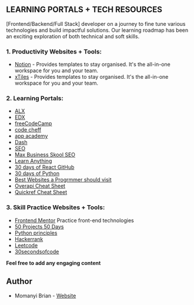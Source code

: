 ## LEARNING PORTALS + TECH RESOURCES

[Frontend/Backend/Full Stack] developer on a journey to fine tune various technologies and build impactful solutions. Our learning roadmap has been an exciting exploration of both technical and soft skills.

### 1. Productivity Websites + Tools:
- [Notion](https://www.notion.so/) - Provides templates to stay organised. It's the all-in-one workspace for you and your team.
- [xTiles](https://xtiles.app/en) - Provides templates to stay organised. It's the all-in-one workspace for you and your team.

### 2. Learning Portals:
- [ALX](https://www.alxafrica.com/)
- [EDX](https://www.edx.org/)
- [freeCodeCamp](https://www.freecodecamp.org/)
- [code cheff](https://www.codechef.com/learn)
- [app academy](https://www.appacademy.io/course/app-academy-open)
- [Dash](https://dash.generalassemb.ly/)
- [SEO](https://learningseo.io/)
- [Max Business Skool SEO](https://www.skool.com/max-business-school)
- [Learn Anything](https://learn-anything.xyz/)
- [30 days of React GitHub](https://github.com/Asabeneh/30>Days-Of-React)
- [30 days of Python](https://github.com/Asabeneh/30-Days-Of-Python)
- [Best Websites a Progrmmer should visit](https://github.com/sdmg15/Best-websites-a-programmer-should-visit)
- [Overapi Cheat Sheet](https://overapi.com/)
- [Quickref Cheat Sheet](https://quickref.me/index.html)

### 3. Skill Practice Websites + Tools:
- [Frontend Mentor](https://www.frontendmentor.io/)  Practice front-end technologies
- [50 Projects 50 Days](https://github.com/bradtraversy/50projects50days)
- [Python principles](http://pythonprinciples.com/challenges/)
- [Hackerrank](https://www.hackerrank.com/)
- [Leetcode](https://leetcode.com/)
- [30secondsofcode](https://www.30secondsofcode.org/)

**Feel free to add any engaging content**

## Author

- Momanyi Brian - [Website](https://momanyi-brian-portfolio.vercel.app)